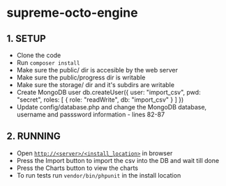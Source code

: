 # supreme-octo-engine

## 1. SETUP

  - Clone the code
  - Run `composer install`
  - Make sure the public/ dir is accesible by the web server
  - Make sure the public/progress dir is writable
  - Make sure the storage/ dir and it's subdirs are writable
  - Create MongoDB user
      db.createUser({
        user: "import_csv",
        pwd: "secret",
        roles: [
          { role: "readWrite", db: "import_csv" }
        ]
      })
  - Update config/database.php and change the MongoDB database, username and passsword information - lines 82-87

## 2. RUNNING

  - Open [`http://<server>/<install_location>`](http://<server>/<install_location>) in browser
  - Press the Import button to import the csv into the DB and wait till done
  - Press the Charts button to view the charts
  - To run tests run `vendor/bin/phpunit` in the install location
